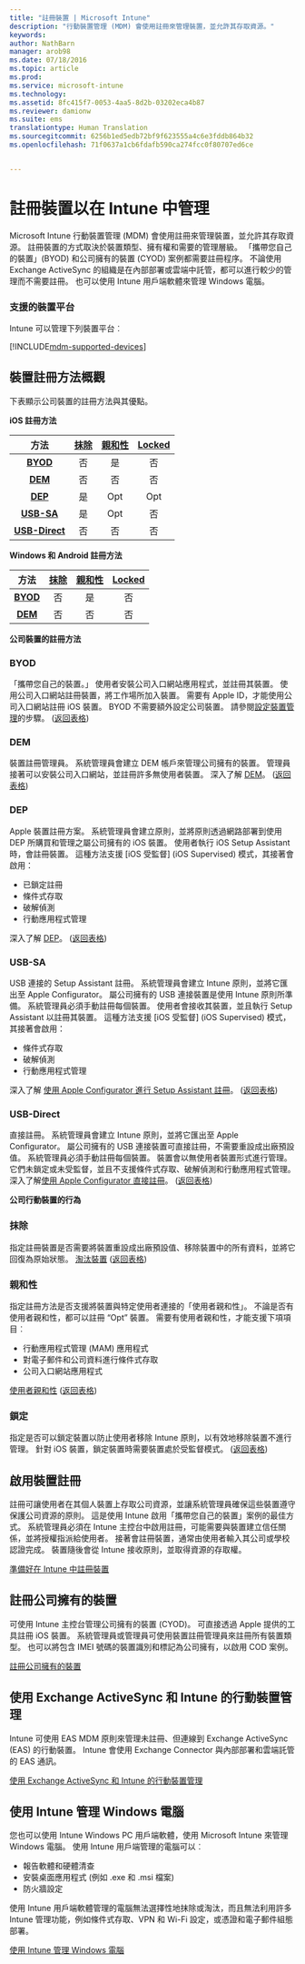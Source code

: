 ```yaml
---
title: "註冊裝置 | Microsoft Intune"
description: "行動裝置管理 (MDM) 會使用註冊來管理裝置，並允許其存取資源。"
keywords: 
author: NathBarn
manager: arob98
ms.date: 07/18/2016
ms.topic: article
ms.prod: 
ms.service: microsoft-intune
ms.technology: 
ms.assetid: 8fc415f7-0053-4aa5-8d2b-03202eca4b87
ms.reviewer: damionw
ms.suite: ems
translationtype: Human Translation
ms.sourcegitcommit: 6256b1ed5edb72bf9f623555a4c6e3fddb864b32
ms.openlocfilehash: 71f0637a1cb6fdafb590ca274fcc0f80707ed6ce


---
```


# 註冊裝置以在 Intune 中管理
Microsoft Intune 行動裝置管理 (MDM) 會使用註冊來管理裝置，並允許其存取資源。 註冊裝置的方式取決於裝置類型、擁有權和需要的管理層級。 「攜帶您自己的裝置」(BYOD) 和公司擁有的裝置 (CYOD) 案例都需要註冊程序。 不論使用 Exchange ActiveSync 的組織是在內部部署或雲端中託管，都可以進行較少的管理而不需要註冊。 也可以使用 Intune 用戶端軟體來管理 Windows 電腦。

###  支援的裝置平台

Intune 可以管理下列裝置平台︰

[!INCLUDE[mdm-supported-devices](../includes/mdm-supported-devices.md)]

## 裝置註冊方法概觀

下表顯示公司裝置的註冊方法與其優點。

**iOS 註冊方法**

| **方法** |  **[抹除](#Wipe)** | **[親和性](#Affinity)**   |   **[Locked](#Lock)** |
|:---:|:---:|:---:|:---:|
|**[BYOD](#BYOD)** | 否|    是 |   否 |
|**[DEM](#DEM)**|   否 |否 |否  |
|**[DEP](#DEP)**|   是 |   Opt |   Opt|
|**[USB-SA](#USB-SA)**| 是 |   Opt |   否|
|**[USB-Direct](#USB-Direct)**| 否 |    否  | 否|

**Windows 和 Android 註冊方法**

| **方法** |  **[抹除](#Wipe)** | **[親和性](#Affinity)**   |   **[Locked](#Lock)** |
|:---:|:---:|:---:|:---:|
|**[BYOD](#BYOD)** | 否|    是 |   否 |
|**[DEM](#DEM)**|   否 |否 |否  |

**公司裝置的註冊方法**

### BYOD
「攜帶您自己的裝置。」 使用者安裝公司入口網站應用程式，並註冊其裝置。 使用公司入口網站註冊裝置，將工作場所加入裝置。 需要有 Apple ID，才能使用公司入口網站註冊 iOS 裝置。 BYOD 不需要額外設定公司裝置。 請參閱[設定裝置管理](get-ready-to-enroll-devices-in-microsoft-intune.md#set-up-device-management)的步驟。 ([返回表格](#overview-of-device-enrollment-methods))

### DEM
裝置註冊管理員。 系統管理員會建立 DEM 帳戶來管理公司擁有的裝置。 管理員接著可以安裝公司入口網站，並註冊許多無使用者裝置。 深入了解 [DEM](enroll-corporate-owned-devices-with-the-device-enrollment-manager-in-microsoft-intune.md)。 ([返回表格](#overview-of-device-enrollment-methods))

### DEP
Apple 裝置註冊方案。 系統管理員會建立原則，並將原則透過網路部署到使用 DEP 所購買和管理之屬公司擁有的 iOS 裝置。 使用者執行 iOS Setup Assistant 時，會註冊裝置。 這種方法支援 [iOS 受監督] (iOS Supervised) 模式，其接著會啟用：
  - 已鎖定註冊
  - 條件式存取
  - 破解偵測
  - 行動應用程式管理

深入了解 [DEP](ios-device-enrollment-program-in-microsoft-intune.md)。 ([返回表格](#overview-of-device-enrollment-methods))

### USB-SA
USB 連接的 Setup Assistant 註冊。 系統管理員會建立 Intune 原則，並將它匯出至 Apple Configurator。 屬公司擁有的 USB 連接裝置是使用 Intune 原則所準備。 系統管理員必須手動註冊每個裝置。 使用者會接收其裝置，並且執行 Setup Assistant 以註冊其裝置。 這種方法支援 [iOS 受監督] (iOS Supervised) 模式，其接著會啟用：
  - 條件式存取
  - 破解偵測
  - 行動應用程式管理

深入了解 [使用 Apple Configurator 進行 Setup Assistant 註冊](ios-setup-assistant-enrollment-in-microsoft-intune.md)。 ([返回表格](#overview-of-device-enrollment-methods))

### USB-Direct
直接註冊。 系統管理員會建立 Intune 原則，並將它匯出至 Apple Configurator。 屬公司擁有的 USB 連接裝置可直接註冊，不需要重設成出廠預設值。 系統管理員必須手動註冊每個裝置。 裝置會以無使用者裝置形式進行管理。 它們未鎖定或未受監督，並且不支援條件式存取、破解偵測和行動應用程式管理。 深入了解[使用 Apple Configurator 直接註冊](ios-direct-enrollment-in-microsoft-intune.md)。 ([返回表格](#overview-of-device-enrollment-methods))

**公司行動裝置的行為**

### 抹除
指定註冊裝置是否需要將裝置重設成出廠預設值、移除裝置中的所有資料，並將它回復為原始狀態。
[淘汰裝置](retire-devices-from-microsoft-intune-management.md) ([返回表格](#overview-of-device-enrollment-methods))

### 親和性
指定註冊方法是否支援將裝置與特定使用者連接的「使用者親和性」。 不論是否有使用者親和性，都可以註冊 “Opt” 裝置。 需要有使用者親和性，才能支援下項項目︰
  - 行動應用程式管理 (MAM) 應用程式
  - 對電子郵件和公司資料進行條件式存取
  - 公司入口網站應用程式

[使用者親和性](enroll-corporate-owned-ios-devices-in-microsoft-intune.md#user-affinity-for-ios-corporate-owned-devices-using-the-company-portal) ([返回表格](#overview-of-device-enrollment-methods))

### 鎖定
指定是否可以鎖定裝置以防止使用者移除 Intune 原則，以有效地移除裝置不進行管理。 針對 iOS 裝置，鎖定裝置時需要裝置處於受監督模式。
([返回表格](#overview-of-device-enrollment-methods))

## 啟用裝置註冊  
 註冊可讓使用者在其個人裝置上存取公司資源，並讓系統管理員確保這些裝置遵守保護公司資源的原則。 這是使用 Intune 啟用「攜帶您自己的裝置」案例的最佳方式。 系統管理員必須在 Intune 主控台中啟用註冊，可能需要與裝置建立信任關係，並將授權指派給使用者。 接著會註冊裝置，通常由使用者輸入其公司或學校認證完成。 裝置隨後會從 Intune 接收原則，並取得資源的存取權。

[準備好在 Intune 中註冊裝置](get-ready-to-enroll-devices-in-microsoft-intune.md)

## 註冊公司擁有的裝置
可使用 Intune 主控台管理公司擁有的裝置 (CYOD)。 可直接透過 Apple 提供的工具註冊 iOS 裝置。 系統管理員或管理員可使用裝置註冊管理員來註冊所有裝置類型。 也可以將包含 IMEI 號碼的裝置識別和標記為公司擁有，以啟用 COD 案例。

[註冊公司擁有的裝置](manage-corporate-owned-devices.md)

## 使用 Exchange ActiveSync 和 Intune 的行動裝置管理
Intune 可使用 EAS MDM 原則來管理未註冊、但連線到 Exchange ActiveSync (EAS) 的行動裝置。 Intune 會使用 Exchange Connector 與內部部署和雲端託管的 EAS 通訊。

[使用 Exchange ActiveSync 和 Intune 的行動裝置管理](mobile-device-management-with-exchange-activesync-and-microsoft-intune.md)


## 使用 Intune 管理 Windows 電腦  
您也可以使用 Intune Windows PC 用戶端軟體，使用 Microsoft Intune 來管理 Windows 電腦。 使用 Intune 用戶端管理的電腦可以︰

 - 報告軟體和硬體清查
 - 安裝桌面應用程式 (例如 .exe 和 .msi 檔案)
 - 防火牆設定

使用 Intune 用戶端軟體管理的電腦無法選擇性地抹除或淘汰，而且無法利用許多 Intune 管理功能，例如條件式存取、VPN 和 Wi-Fi 設定，或憑證和電子郵件組態部署。

[使用 Intune 管理 Windows 電腦](manage-windows-pcs-with-microsoft-intune.md)



<!--HONumber=Jul16_HO4-->


